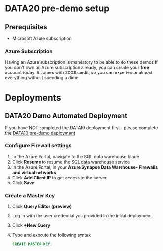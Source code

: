 # DATA20 pre-demo setup

## Prerequisites

- Microsoft Azure subscription

### Azure Subscription

Having an Azure subscription is mandatory to be able to do these demos If you don't own an Azure subscription already, you can create your **free** account today. It comes with 200$ credit, so you can experience almost everything without spending a dime.



# Deployments

## DATA20 Demo Automated Deployment

If you have NOT completed the DATA10 deployment first - please complete the [DATA10 pre-demo deployment](../../data10/deployment/README.md)

### Configure Firewall settings

1. In the Azure Portal, navigate to the SQL data warehouse blade 
1. Click **Resume** to resume the SQL data warehouse service
1. In the Azure Portal, in your **Azure Synapse Data Warehouse- Firewalls and virtual networks**
1. Click **Add Client IP** to get access to the server
1. Click **Save**

### Create a Master Key
1. Click **Query Editor (preview)**
1. Log in with the user credential you provided in the initial deployment.
1. Click **+New Query**
1. Type and execute the following syntax


    ```SQL
    CREATE MASTER KEY;
    ```






